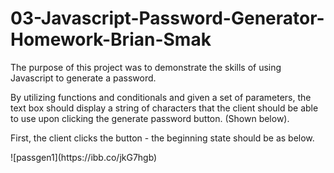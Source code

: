 # 03-Javascript-Password-Generator-Homework-Brian-Smak

The purpose of this project was to demonstrate the skills of using Javascript to generate a password.<p>
By utilizing functions and conditionals and given a set of parameters, the text box should display a string of characters that the client should be able to use upon clicking the generate password button. (Shown below).<p>
  <p>
  <p>
  First, the client clicks the button - the beginning state should be as below.<p>![passgen1](https://ibb.co/jkG7hgb)
<!--stackedit_data:
eyJoaXN0b3J5IjpbLTE1Mzk2Mjk3NThdfQ==
-->